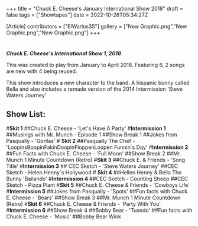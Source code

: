 +++
title = "Chuck E. Cheese's January International Show 2018"
draft = false
tags = ["Showtapes"]
date = 2022-10-26T05:34:27Z

[Article]
contributors = ["ElWarlos35"]
gallery = ["New Graphic.png","New Graphic.png","New Graphic.png"]
+++
#
<b><i>Chuck E. Cheese's International Show 1, 2018</b></i> 

This was created to play from January to April 2018. Featuring 6,  2 songs are new with 4 being reused.

This show introduces a new character to the band. A hispanic bunny called Bella and also includes a remade version of the 2014 Intermission 'Steve Waters Journey'
<h2>Show List:</h2>
#<b>Skit 1</b>
##Chuck E. Cheese - 'Let's Have A Party'
#<b>Intermission 1</b>
##Musings with Mr. Munch - Episode 1
##Show Break 1
##Jokes from Pasqually - 'Gorilas'
# <b>Skit 2</b>
##Pasqually The Chef - 'LoopinsBoopinFakinDoopinFloppenLoopen Funnin´s Day'
#<b>Intermission 2</b>
##Fun Facts with Chuck E. Cheese - 'Full Moon'
##Show Break 2
##Mr. Munch 1 Minute Countdown (Retro)
#<b>Skit 3</b>
##Chuck E. & Friends - 'Song Title'
#<b>Intermission 3</b>
##  CEC Sketch - 'Steve Waters Journey'
##CEC Sketch - Helen Henny´s Hollywood
# <b>Skit 4</b>
##Hellen Henny & Bella The Bunny 'Bailando'
#<b>Intermission 4</b>
##CEC Sketch - Counting Sheep
##CEC Sketch - Pizza Plant
#<b>Skit 5</b>
##Chuck E. Cheese & Friends - 'Cowboys Life'
#<b>Intermission 5</b>
##Jokes from Pasqually - 'Spots'
##Fun facts with Chuck E. Cheese - 'Bears'
##Show Break 3 
##Mr. Munch 1 Minute Countdown (Retro)
#<b>Skit 6</b>
##Chuck E. Cheese & Friends - 'Party With You'
#<b>Intermission 6</b>
##Show Break 4
##Bobby Bear - 'Tuxedo'
##Fun facts with Chuck E. Cheese - 'Music'
##Bobby Bear Wink